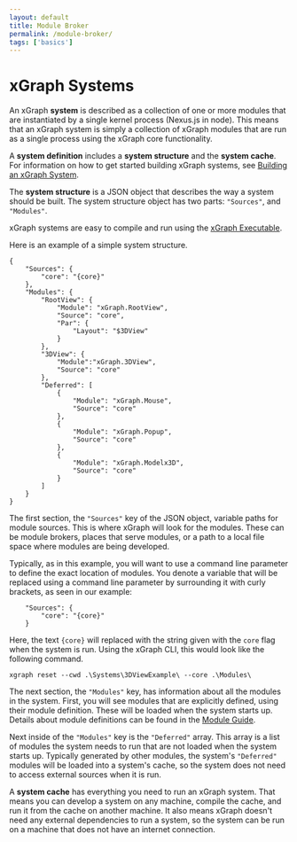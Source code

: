 ```yaml
---
layout: default
title: Module Broker
permalink: /module-broker/
tags: ['basics']
---
```


# xGraph Systems

An xGraph **system** is described as a collection of one or more modules that are instantiated by a single 
kernel process (Nexus.js in node). This means that an xGraph system is simply a collection of xGraph modules 
that are run as a single process using the xGraph core functionality.

A **system definition** includes a **system structure** and the **system cache**. For information on how to 
get started building xGraph systems, see [Building an xGraph System](2.2-Building-an-xGraph-System).

The **system structure** is a JSON object that describes the way a system should be built. The system 
structure object has two parts: `"Sources"`, and `"Modules"`.

xGraph systems are easy to compile and run using the [xGraph Executable](2.1-Get-started-with-xGraph).

Here is an example of a simple system structure.

```
{
    "Sources": {
        "core": "{core}"
    },
    "Modules": {
        "RootView": {
            "Module": "xGraph.RootView",
            "Source": "core",
            "Par": {
                "Layout": "$3DView"
            }
        },
        "3DView": {
            "Module":"xGraph.3DView",
            "Source": "core"
        },
        "Deferred": [
            {
                "Module": "xGraph.Mouse",
                "Source": "core"
            },
            {
                "Module": "xGraph.Popup",
                "Source": "core"
            },
            {
                "Module": "xGraph.Modelx3D",
                "Source": "core"
            }
        ]
    }
}
```
The first section, the `"Sources"` key of the JSON object, variable paths for module sources. This is where 
xGraph will look for the modules. These can be module brokers, places that serve modules, or a path to a 
local file space where modules are being developed. 

Typically, as in this example, you will want to use a command line parameter to define the exact location of 
modules. You denote a variable that will be replaced using a command line parameter by surrounding it with 
curly brackets, as seen in our example:
```
    "Sources": {
        "core": "{core}"
    }
```
Here, the text `{core}` will replaced with the string given with the `core` flag when the system is run. 
Using the xGraph CLI, this would look like the following command.
```
xgraph reset --cwd .\Systems\3DViewExample\ --core .\Modules\
```

The next section, the `"Modules"` key, has information about all the modules in the system. First, you will 
see modules that are explicitly defined, using their module definition. These will be loaded when the system 
starts up. Details about module definitions can be found in the [Module Guide](1.3-Module-Guide). 

Next inside of the `"Modules"` key is the `"Deferred"` array. This array is a list of modules the system 
needs to run that are not loaded when the system starts up. Typically generated by other modules, the 
system's `"Deferred"` modules will be loaded into a system's cache, so the system does not need to access 
external sources when it is run.

A **system cache** has everything you need to run an xGraph system. That means you can develop a system on 
any machine, compile the cache, and run it from the cache on another machine. It also means xGraph doesn't 
need any external dependencies to run a system, so the system can be run on a machine that does not have an 
internet connection. 
